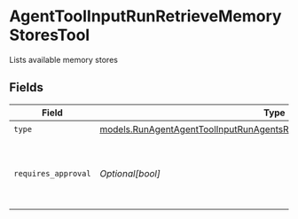 # AgentToolInputRunRetrieveMemoryStoresTool

Lists available memory stores


## Fields

| Field                                                                                                                                                        | Type                                                                                                                                                         | Required                                                                                                                                                     | Description                                                                                                                                                  |
| ------------------------------------------------------------------------------------------------------------------------------------------------------------ | ------------------------------------------------------------------------------------------------------------------------------------------------------------ | ------------------------------------------------------------------------------------------------------------------------------------------------------------ | ------------------------------------------------------------------------------------------------------------------------------------------------------------ |
| `type`                                                                                                                                                       | [models.RunAgentAgentToolInputRunAgentsRequestRequestBodySettingsToolsType](../models/runagentagenttoolinputrunagentsrequestrequestbodysettingstoolstype.md) | :heavy_check_mark:                                                                                                                                           | N/A                                                                                                                                                          |
| `requires_approval`                                                                                                                                          | *Optional[bool]*                                                                                                                                             | :heavy_minus_sign:                                                                                                                                           | Whether this tool requires approval before execution                                                                                                         |